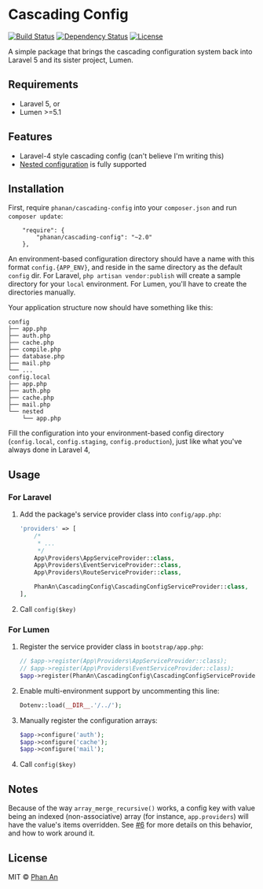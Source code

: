 # Cascading Config

[![Build Status](https://travis-ci.org/phanan/cascading-config.svg?branch=master)](https://travis-ci.org/phanan/cascading-config)
[![Dependency Status](https://gemnasium.com/phanan/cascading-config.svg)](https://gemnasium.com/phanan/cascading-config)
[![License](https://poser.pugx.org/phanan/cascading-config/license.svg)](https://packagist.org/packages/phanan/cascading-config)

A simple package that brings the cascading configuration system back into Laravel 5 and its sister project, Lumen.

## Requirements

* Laravel 5, or
* Lumen >=5.1

## Features
* Laravel-4 style cascading config (can't believe I'm writing this)
* [Nested configuration](https://github.com/laravel/framework/commit/fee982004a795058ab6a66e1600c11aac6748acf) is fully supported

## Installation

First, require `phanan/cascading-config` into your `composer.json` and run `composer update`:

```
    "require": {
        "phanan/cascading-config": "~2.0"
    },
```

An environment-based configuration directory should have a name with this format `config.{APP_ENV}`, and reside in the same directory as the default `config` dir. For Laravel, `php artisan vendor:publish`
will create a sample directory for your `local` environment. For Lumen, you'll have to create the directories manually.

Your application structure now should have something like this:

```
config
├── app.php
├── auth.php
├── cache.php
├── compile.php
├── database.php
├── mail.php
└── ...
config.local
├── app.php
├── auth.php
├── cache.php
├── mail.php
└── nested
    └── app.php
```

Fill the configuration into your environment-based config directory (`config.local`, `config.staging`, `config.production`), just like what you've always done in Laravel 4,

## Usage

### For Laravel

1. Add the package's service provider class into `config/app.php`:

    ``` php
    'providers' => [
        /*
         * ...
         */
        App\Providers\AppServiceProvider::class,
        App\Providers\EventServiceProvider::class,
        App\Providers\RouteServiceProvider::class,

        PhanAn\CascadingConfig\CascadingConfigServiceProvider::class,
    ],
    ```
    
1.  Call `config($key)`

### For Lumen

1. Register the service provider class in `bootstrap/app.php`:

    ```php
    // $app->register(App\Providers\AppServiceProvider::class);
    // $app->register(App\Providers\EventServiceProvider::class);
    $app->register(PhanAn\CascadingConfig\CascadingConfigServiceProvider::class);
    ```

1. Enable multi-environment support by uncommenting this line:

    ```php
    Dotenv::load(__DIR__.'/../');
    ```

1. Manually register the configuration arrays:

    ```php
    $app->configure('auth');
    $app->configure('cache');
    $app->configure('mail');
    ```

1. Call `config($key)`

## Notes

Because of the way `array_merge_recursive()` works, a config key with value being an indexed (non-associative) array (for instance, `app.providers`) will have the value's items overridden. See [#6](https://github.com/phanan/cascading-config/issues/6) for more details on this behavior, and how to work around it.

## License

MIT © [Phan An](http://phanan.net)
